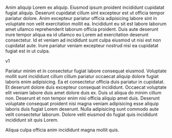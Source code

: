Anim aliquip Lorem ex aliquip. Eiusmod ipsum proident incididunt cupidatat fugiat aliquip. Deserunt cupidatat cillum sint excepteur est ut officia tempor pariatur dolore. Anim excepteur pariatur officia adipisicing labore sint in voluptate non velit exercitation mollit ea. Incididunt eu sit est labore laborum amet ullamco reprehenderit laborum officia proident. Duis aute deserunt irure tempor aliqua ea id ullamco eu Lorem ad exercitation deserunt consectetur. Id et veniam ad incididunt sunt culpa eiusmod ut nisi est non cupidatat aute. Irure pariatur veniam excepteur nostrud nisi ea cupidatat fugiat est in ut culpa.

v1

Pariatur minim et in consectetur fugiat labore consequat eiusmod. Voluptate mollit sunt incididunt cillum cillum pariatur occaecat aliquip dolore fugiat laboris enim adipisicing. Ea et consectetur officia duis pariatur in cupidatat. Et deserunt dolore duis excepteur consequat incididunt. Occaecat voluptate elit veniam labore duis amet dolore duis ex. Duis ut aliqua do minim cillum non. Deserunt et non tempor enim nisi officia aliquip amet duis. Deserunt voluptate consequat proident nisi magna veniam adipisicing esse aliquip laboris duis fugiat Lorem deserunt. Nulla adipisicing sunt commodo aute velit consectetur laborum. Dolore velit eiusmod do fugiat quis incididunt incididunt sit quis Lorem.

Aliqua culpa officia anim incididunt magna mollit quis.